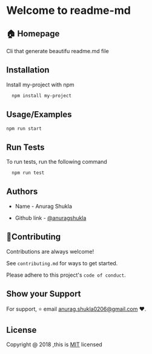             
# Welcome to readme-md  
##  🏠 Homepage 

Cli that generate beautifu readme.md file


## Installation

Install my-project with npm

```bash
  npm install my-project
```
    
## Usage/Examples

```javascript
npm run start
```


## Run Tests

To run tests, run the following command

```bash
  npm run test
```


## Authors

- Name - Anurag Shukla 

- Github link - [@anuragshukla](https://www.github.com/Anurag-Shukla0206)


## 🤝Contributing

Contributions are always welcome!

See `contributing.md` for ways to get started.

Please adhere to this project's `code of conduct`.


## Show your Support

For support, ⭐ email anurag.shukla0206@gmail.com ❤.


## License

 Copyright @ 2018 ,this is [MIT](https://choosealicense.com/licenses/mit/) licensed

